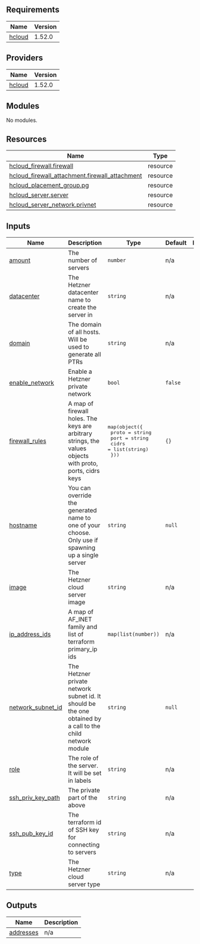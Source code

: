 ## Requirements

| Name | Version |
|------|---------|
| <a name="requirement_hcloud"></a> [hcloud](#requirement\_hcloud) | 1.52.0 |

## Providers

| Name | Version |
|------|---------|
| <a name="provider_hcloud"></a> [hcloud](#provider\_hcloud) | 1.52.0 |

## Modules

No modules.

## Resources

| Name | Type |
|------|------|
| [hcloud_firewall.firewall](https://registry.terraform.io/providers/hetznercloud/hcloud/1.52.0/docs/resources/firewall) | resource |
| [hcloud_firewall_attachment.firewall_attachment](https://registry.terraform.io/providers/hetznercloud/hcloud/1.52.0/docs/resources/firewall_attachment) | resource |
| [hcloud_placement_group.pg](https://registry.terraform.io/providers/hetznercloud/hcloud/1.52.0/docs/resources/placement_group) | resource |
| [hcloud_server.server](https://registry.terraform.io/providers/hetznercloud/hcloud/1.52.0/docs/resources/server) | resource |
| [hcloud_server_network.privnet](https://registry.terraform.io/providers/hetznercloud/hcloud/1.52.0/docs/resources/server_network) | resource |

## Inputs

| Name | Description | Type | Default | Required |
|------|-------------|------|---------|:--------:|
| <a name="input_amount"></a> [amount](#input\_amount) | The number of servers | `number` | n/a | yes |
| <a name="input_datacenter"></a> [datacenter](#input\_datacenter) | The Hetzner datacenter name to create the server in | `string` | n/a | yes |
| <a name="input_domain"></a> [domain](#input\_domain) | The domain of all hosts. Will be used to generate all PTRs | `string` | n/a | yes |
| <a name="input_enable_network"></a> [enable\_network](#input\_enable\_network) | Enable a Hetzner private network | `bool` | `false` | no |
| <a name="input_firewall_rules"></a> [firewall\_rules](#input\_firewall\_rules) | A map of firewall holes. The keys are arbitrary strings, the values objects with proto, ports, cidrs keys | <pre>map(object({<br/>    proto = string<br/>    port  = string<br/>    cidrs = list(string)<br/>  }))</pre> | `{}` | no |
| <a name="input_hostname"></a> [hostname](#input\_hostname) | You can override the generated name to one of your choose. Only use if spawning up a single server | `string` | `null` | no |
| <a name="input_image"></a> [image](#input\_image) | The Hetzner cloud server image | `string` | n/a | yes |
| <a name="input_ip_address_ids"></a> [ip\_address\_ids](#input\_ip\_address\_ids) | A map of AF\_INET family and list of terraform primary\_ip ids | `map(list(number))` | n/a | yes |
| <a name="input_network_subnet_id"></a> [network\_subnet\_id](#input\_network\_subnet\_id) | The Hetzner private network subnet id. It should be the one obtained by a call to the child network module | `string` | `null` | no |
| <a name="input_role"></a> [role](#input\_role) | The role of the server. It will be set in labels | `string` | n/a | yes |
| <a name="input_ssh_priv_key_path"></a> [ssh\_priv\_key\_path](#input\_ssh\_priv\_key\_path) | The private part of the above | `string` | n/a | yes |
| <a name="input_ssh_pub_key_id"></a> [ssh\_pub\_key\_id](#input\_ssh\_pub\_key\_id) | The terraform id of SSH key for connecting to servers | `string` | n/a | yes |
| <a name="input_type"></a> [type](#input\_type) | The Hetzner cloud server type | `string` | n/a | yes |

## Outputs

| Name | Description |
|------|-------------|
| <a name="output_addresses"></a> [addresses](#output\_addresses) | n/a |

